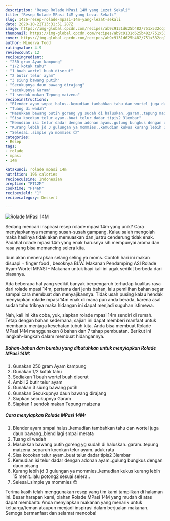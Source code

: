 ```yaml
---
description: "Resep Rolade MPasi 14M yang Lezat Sekali"
title: "Resep Rolade MPasi 14M yang Lezat Sekali"
slug: 1426-resep-rolade-mpasi-14m-yang-lezat-sekali
date: 2020-10-22T13:31:51.287Z
image: https://img-global.cpcdn.com/recipes/ab9c9131d625b482/751x532cq70/rolade-mpasi-14m-foto-resep-utama.jpg
thumbnail: https://img-global.cpcdn.com/recipes/ab9c9131d625b482/751x532cq70/rolade-mpasi-14m-foto-resep-utama.jpg
cover: https://img-global.cpcdn.com/recipes/ab9c9131d625b482/751x532cq70/rolade-mpasi-14m-foto-resep-utama.jpg
author: Minerva Todd
ratingvalue: 4.9
reviewcount: 12
recipeingredient:
- "250 gram Ayam kampung"
- "1/2 kotak tahu"
- "1 buah wortel buah diserut"
- "2 butir telur ayam"
- "3 siung bawang putih"
- "Secukupnya daun bawang dirajang"
- "secukupnya Garam"
- "1 sendok makan Tepung maizena"
recipeinstructions:
- "Blender ayam smpai halus..kemudian tambahkan tahu dan wortel juga daun bawang..blend lagi smpai merata"
- "Tuang di wadah"
- "Masukkan bawang putih goreng yg sudah di haluskan..garam..tepung maizena..separuh kocokan telur ayam..aduk rata"
- "Sisa kocokan telur ayam..buat telur dadar tipis2 3lembar"
- "Kemudian isi telur dadar dengan adonan ayam..gulung bungkus dengan daun pisang"
- "Kurang lebih jd 3 gulungan ya mommies..kemudian kukus kurang lebih 15 menit..lalu potong2 sesuai selera.."
- "Selesai..simple ya mommies 😊"
categories:
- Resep
tags:
- rolade
- mpasi
- 14m

katakunci: rolade mpasi 14m 
nutrition: 196 calories
recipecuisine: Indonesian
preptime: "PT12M"
cooktime: "PT46M"
recipeyield: "1"
recipecategory: Dessert

---
```



![Rolade MPasi 14M](https://img-global.cpcdn.com/recipes/ab9c9131d625b482/751x532cq70/rolade-mpasi-14m-foto-resep-utama.jpg)

Sedang mencari inspirasi resep rolade mpasi 14m yang unik? Cara menyiapkannya memang susah-susah gampang. Kalau salah mengolah maka hasilnya tidak akan memuaskan dan justru cenderung tidak enak. Padahal rolade mpasi 14m yang enak harusnya sih mempunyai aroma dan rasa yang bisa memancing selera kita.

Ibun akan menerapkan selang seling ya moms. Contoh hari ini makan disuapi + finger food , besoknya BLW. Makanan Pendamping ASI Rolade Ayam Wortel MPASI - Makanan untuk bayi kali ini agak sedikit berbeda dari biasanya.

Ada beberapa hal yang sedikit banyak berpengaruh terhadap kualitas rasa dari rolade mpasi 14m, pertama dari jenis bahan, lalu pemilihan bahan segar sampai cara membuat dan menyajikannya. Tidak usah pusing kalau hendak menyiapkan rolade mpasi 14m enak di mana pun anda berada, karena asal sudah tahu triknya maka hidangan ini dapat menjadi suguhan istimewa.


Nah, kali ini kita coba, yuk, siapkan rolade mpasi 14m sendiri di rumah. Tetap dengan bahan sederhana, sajian ini dapat memberi manfaat untuk membantu menjaga kesehatan tubuh kita. Anda bisa membuat Rolade MPasi 14M menggunakan 8 bahan dan 7 tahap pembuatan. Berikut ini langkah-langkah dalam membuat hidangannya.

<!--inarticleads1-->

##### Bahan-bahan dan bumbu yang dibutuhkan untuk menyiapkan Rolade MPasi 14M:

1. Gunakan 250 gram Ayam kampung
1. Gunakan 1/2 kotak tahu
1. Sediakan 1 buah wortel buah diserut
1. Ambil 2 butir telur ayam
1. Gunakan 3 siung bawang putih
1. Gunakan Secukupnya daun bawang dirajang
1. Siapkan secukupnya Garam
1. Siapkan 1 sendok makan Tepung maizena




<!--inarticleads2-->

##### Cara menyiapkan Rolade MPasi 14M:

1. Blender ayam smpai halus..kemudian tambahkan tahu dan wortel juga daun bawang..blend lagi smpai merata
1. Tuang di wadah
1. Masukkan bawang putih goreng yg sudah di haluskan..garam..tepung maizena..separuh kocokan telur ayam..aduk rata
1. Sisa kocokan telur ayam..buat telur dadar tipis2 3lembar
1. Kemudian isi telur dadar dengan adonan ayam..gulung bungkus dengan daun pisang
1. Kurang lebih jd 3 gulungan ya mommies..kemudian kukus kurang lebih 15 menit..lalu potong2 sesuai selera..
1. Selesai..simple ya mommies 😊




Terima kasih telah menggunakan resep yang tim kami tampilkan di halaman ini. Besar harapan kami, olahan Rolade MPasi 14M yang mudah di atas dapat membantu Anda menyiapkan makanan yang menarik untuk keluarga/teman ataupun menjadi inspirasi dalam berjualan makanan. Semoga bermanfaat dan selamat mencoba!
